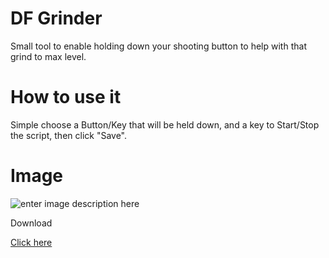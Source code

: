 # DF Grinder
Small tool to enable holding down your shooting button to help with that grind to max level.

# How to use it

Simple choose a Button/Key that will be held down, and a key to Start/Stop the script, then click "Save".

# Image

![enter image description here](https://i.imgur.com/Pij7P80.png)

Download

[Click here](https://github.com/ils94/DF_Grinder/releases/download/release/DFGrinder.zip)
